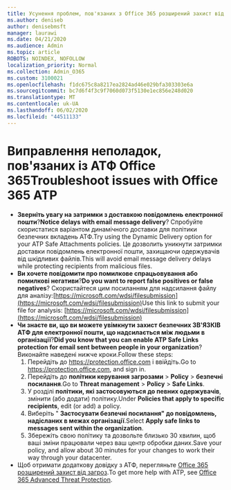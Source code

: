 ```yaml
---
title: Усунення проблем, пов'язаних з Office 365 розширений захист від загроз (АТФ)
ms.author: deniseb
author: denisebmsft
manager: laurawi
ms.date: 04/21/2020
ms.audience: Admin
ms.topic: article
ROBOTS: NOINDEX, NOFOLLOW
localization_priority: Normal
ms.collection: Admin_O365
ms.custom: 3100021
ms.openlocfilehash: f1dc675c8a8217ea2824ad46e029bfa303303e6a
ms.sourcegitcommit: bc7d6f4f3c9f7060d073f5130e1ec856e248d020
ms.translationtype: MT
ms.contentlocale: uk-UA
ms.lasthandoff: 06/02/2020
ms.locfileid: "44511133"
---
```

# <a name="troubleshoot-issues-with-office-365-atp"></a><span data-ttu-id="de3dd-102">Виправлення неполадок, пов'язаних із АТФ Office 365</span><span class="sxs-lookup"><span data-stu-id="de3dd-102">Troubleshoot issues with Office 365 ATP</span></span>

- <span data-ttu-id="de3dd-103">**Зверніть увагу на затримки з доставкою повідомлень електронної пошти**?</span><span class="sxs-lookup"><span data-stu-id="de3dd-103">**Notice delays with email message delivery**?</span></span> <span data-ttu-id="de3dd-104">Спробуйте скористатися варіантом динамічного доставки для політики безпечних вкладень АТФ.</span><span class="sxs-lookup"><span data-stu-id="de3dd-104">Try using the Dynamic Delivery option for your ATP Safe Attachments policies.</span></span> <span data-ttu-id="de3dd-105">Це дозволить уникнути затримки доставки повідомлень електронної пошти, захищаючи одержувачів від шкідливих файлів.</span><span class="sxs-lookup"><span data-stu-id="de3dd-105">This will avoid email message delivery delays while protecting recipients from malicious files.</span></span>
- <span data-ttu-id="de3dd-106">**Ви хочете повідомити про помилкове спрацьовування або помилкові негативи**?</span><span class="sxs-lookup"><span data-stu-id="de3dd-106">**Do you want to report false positives or false negatives**?</span></span> <span data-ttu-id="de3dd-107">Скористайтеся цим посиланням для надсилання файлу для аналізу:[https://microsoft.com/wdsi/filesubmission](https://microsoft.com/wdsi/filesubmission)</span><span class="sxs-lookup"><span data-stu-id="de3dd-107">Use this link to submit your file for analysis: [https://microsoft.com/wdsi/filesubmission](https://microsoft.com/wdsi/filesubmission)</span></span>
- <span data-ttu-id="de3dd-108">**Чи знаєте ви, що ви можете увімкнути захист безпечних ЗВ'ЯЗКІВ АТФ для електронної пошти, що надсилається між людьми в організації**?</span><span class="sxs-lookup"><span data-stu-id="de3dd-108">**Did you know that you can enable ATP Safe Links protection for email sent between people in your organization**?</span></span> <span data-ttu-id="de3dd-109">Виконайте наведені нижче кроки.</span><span class="sxs-lookup"><span data-stu-id="de3dd-109">Follow these steps:</span></span>
    1. <span data-ttu-id="de3dd-110">Перейдіть до https://protection.office.com і ввійдіть.</span><span class="sxs-lookup"><span data-stu-id="de3dd-110">Go to https://protection.office.com, and sign in.</span></span>
    2. <span data-ttu-id="de3dd-111">Перейдіть до **політики керування загрозами**  >  **Policy**  >  **безпечні посилання**.</span><span class="sxs-lookup"><span data-stu-id="de3dd-111">Go to **Threat management** > **Policy** > **Safe Links**.</span></span>
    3. <span data-ttu-id="de3dd-112">У розділі **політики, які застосовуються до певних одержувачів**, змінити (або додати) політику.</span><span class="sxs-lookup"><span data-stu-id="de3dd-112">Under **Policies that apply to specific recipients**, edit (or add) a policy.</span></span>
    4. <span data-ttu-id="de3dd-113">Виберіть " **Застосувати безпечні посилання" до повідомлень, надісланих в межах організації**.</span><span class="sxs-lookup"><span data-stu-id="de3dd-113">Select **Apply safe links to messages sent within the organization**.</span></span>
    5. <span data-ttu-id="de3dd-114">Збережіть свою політику та дозвольте близько 30 хвилин, щоб ваші зміни працювали через ваш центр обробки даних.</span><span class="sxs-lookup"><span data-stu-id="de3dd-114">Save your policy, and allow about 30 minutes for your changes to work their way through your datacenter.</span></span>
- <span data-ttu-id="de3dd-115">Щоб отримати додаткову довідку з АТФ, перегляньте [Office 365 розширений захист від загроз](https://docs.microsoft.com/microsoft-365/security/office-365-security/office-365-atp).</span><span class="sxs-lookup"><span data-stu-id="de3dd-115">To get more help with ATP, see [Office 365 Advanced Threat Protection](https://docs.microsoft.com/microsoft-365/security/office-365-security/office-365-atp).</span></span>
